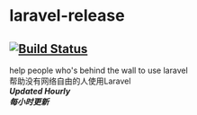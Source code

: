 # laravel-release
[![Build Status](https://travis-ci.org/toby1991/laravel-release.svg?branch=master)](https://travis-ci.org/toby1991/laravel-release)
---
help people who's behind the wall to use laravel  
帮助没有网络自由的人使用Laravel  
***Updated Hourly***  
***每小时更新***  

